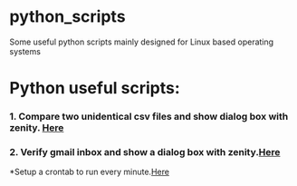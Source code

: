 # python_scripts
Some useful python scripts mainly designed for Linux based operating systems

# Python useful scripts:

### 1. Compare two unidentical csv files and show dialog box with zenity. [Here](compare_two_csv_files.py)
### 2. Verify gmail inbox and show a dialog box with zenity.[Here](verify_gmail.py)
  *Setup a crontab to run every minute.[Here](verify_gmail_crontab)
